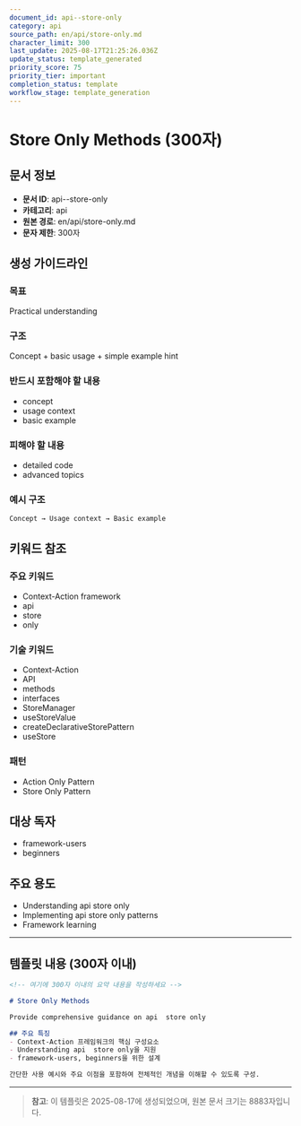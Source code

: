 ```yaml
---
document_id: api--store-only
category: api
source_path: en/api/store-only.md
character_limit: 300
last_update: 2025-08-17T21:25:26.036Z
update_status: template_generated
priority_score: 75
priority_tier: important
completion_status: template
workflow_stage: template_generation
---
```


# Store Only Methods (300자)

## 문서 정보
- **문서 ID**: api--store-only
- **카테고리**: api
- **원본 경로**: en/api/store-only.md
- **문자 제한**: 300자

## 생성 가이드라인

### 목표
Practical understanding

### 구조
Concept + basic usage + simple example hint

### 반드시 포함해야 할 내용
- concept
- usage context
- basic example

### 피해야 할 내용  
- detailed code
- advanced topics

### 예시 구조
```
Concept → Usage context → Basic example
```

## 키워드 참조

### 주요 키워드
- Context-Action framework
- api
- store
- only

### 기술 키워드
- Context-Action
- API
- methods
- interfaces
- StoreManager
- useStoreValue
- createDeclarativeStorePattern
- useStore

### 패턴
- Action Only Pattern
- Store Only Pattern

## 대상 독자
- framework-users
- beginners

## 주요 용도
- Understanding api  store only
- Implementing api  store only patterns
- Framework learning

---

## 템플릿 내용 (300자 이내)

```markdown
<!-- 여기에 300자 이내의 요약 내용을 작성하세요 -->

# Store Only Methods

Provide comprehensive guidance on api  store only

## 주요 특징
- Context-Action 프레임워크의 핵심 구성요소
- Understanding api  store only을 지원
- framework-users, beginners을 위한 설계

간단한 사용 예시와 주요 이점을 포함하여 전체적인 개념을 이해할 수 있도록 구성.
```

---

> **참고**: 이 템플릿은 2025-08-17에 생성되었으며, 
> 원본 문서 크기는 8883자입니다.
